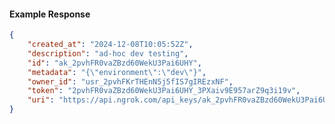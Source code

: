 <!-- Code generated for API Clients. DO NOT EDIT. -->

#### Example Response

```json
{
	"created_at": "2024-12-08T10:05:52Z",
	"description": "ad-hoc dev testing",
	"id": "ak_2pvhFR0vaZBzd60WekU3Pai6UHY",
	"metadata": "{\"environment\":\"dev\"}",
	"owner_id": "usr_2pvhFKrTHEnN5j5fIS7gIREzxNF",
	"token": "2pvhFR0vaZBzd60WekU3Pai6UHY_3PXaiv9E957arZ9q3i19v",
	"uri": "https://api.ngrok.com/api_keys/ak_2pvhFR0vaZBzd60WekU3Pai6UHY"
}
```
